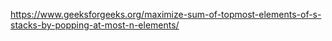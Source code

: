 
https://www.geeksforgeeks.org/maximize-sum-of-topmost-elements-of-s-stacks-by-popping-at-most-n-elements/